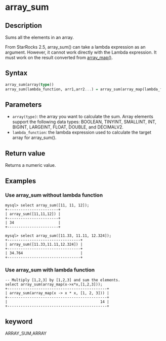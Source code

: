 ---
---

# array_sum

## Description

Sums all the elements in an array.

From StarRocks 2.5, array_sum() can take a lambda expression as an argument. However, it cannot work directly with the Lambda expression. It must work on the result converted from [array_map()](./array_map.md).

## Syntax

```Haskell
array_sum(array(type))
array_sum(lambda_function, arr1,arr2...) = array_sum(array_map(lambda_function, arr1,arr2...))
```

## Parameters

- `array(type)`: the array you want to calculate the sum. Array elements support the following data types: BOOLEAN, TINYINT, SMALLINT, INT, BIGINT, LARGEINT, FLOAT, DOUBLE, and DECIMALV2.
- `lambda_function`: the lambda expression used to calculate the target array for array_sum().

## Return value

Returns a numeric value.

## Examples

### Use array_sum without lambda function

```plain text
mysql> select array_sum([11, 11, 12]);
+-----------------------+
| array_sum([11,11,12]) |
+-----------------------+
| 34                    |
+-----------------------+

mysql> select array_sum([11.33, 11.11, 12.324]);
+---------------------------------+
| array_sum([11.33,11.11,12.324]) |
+---------------------------------+
| 34.764                          |
+---------------------------------+
```

### Use array_sum with lambda function

```plain text
-- Multiply [1,2,3] by [1,2,3] and sum the elements.
select array_sum(array_map(x->x*x,[1,2,3]));
+---------------------------------------------+
| array_sum(array_map(x -> x * x, [1, 2, 3])) |
+---------------------------------------------+
|                                          14 |
+---------------------------------------------+
```

## keyword

ARRAY_SUM,ARRAY
